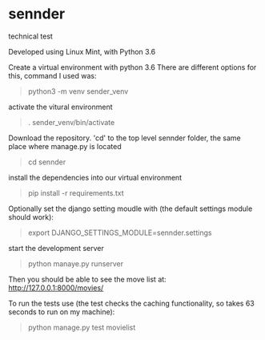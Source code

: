 # sennder
technical test

Developed using Linux Mint, with Python 3.6

Create a virtual environment with python 3.6 
There are different options for this, command I used was: 

> python3 -m venv sender_venv

activate the vitural environment
> . sender_venv/bin/activate

Download the repository. 
'cd'  to the top level sennder folder, the same place where manage.py is located
> cd sennder

install the dependencies into our virtual environment
> pip install -r requirements.txt

Optionally set the django setting moudle with (the default settings module should work): 
> export DJANGO_SETTINGS_MODULE=sennder.settings 

start the development server
> python manaye.py runserver

Then you should be able to see the move list at:
http://127.0.0.1:8000/movies/


To run the tests use (the test checks the caching functionality, so takes 63 seconds to run on my machine):
> python manage.py test movielist

